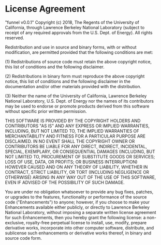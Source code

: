 # License Agreement

"funnel v0.0.1" Copyright (c) 2018, The Regents of the University of California,
through Lawrence Berkeley National Laboratory (subject to receipt of any required
approvals from the U.S. Dept. of Energy).  All rights reserved.

Redistribution and use in source and binary forms, with or without modification,
are permitted provided that the following conditions are met:

(1) Redistributions of source code must retain the above copyright notice, this
list of conditions and the following disclaimer.

(2) Redistributions in binary form must reproduce the above copyright notice,
this list of conditions and the following disclaimer in the documentation and/or
other materials provided with the distribution.

(3) Neither the name of the University of California, Lawrence Berkeley National
Laboratory, U.S. Dept. of Energy nor the names of its contributors may be used
to endorse or promote products derived from this software without specific prior
written permission.

THIS SOFTWARE IS PROVIDED BY THE COPYRIGHT HOLDERS AND CONTRIBUTORS "AS IS" AND
ANY EXPRESS OR IMPLIED WARRANTIES, INCLUDING, BUT NOT LIMITED TO, THE IMPLIED
WARRANTIES OF MERCHANTABILITY AND FITNESS FOR A PARTICULAR PURPOSE ARE DISCLAIMED.
IN NO EVENT SHALL THE COPYRIGHT OWNER OR CONTRIBUTORS BE LIABLE FOR ANY DIRECT,
INDIRECT, INCIDENTAL, SPECIAL, EXEMPLARY, OR CONSEQUENTIAL DAMAGES (INCLUDING,
BUT NOT LIMITED TO, PROCUREMENT OF SUBSTITUTE GOODS OR SERVICES; LOSS OF USE,
DATA, OR PROFITS; OR BUSINESS INTERRUPTION) HOWEVER CAUSED AND ON ANY THEORY
OF LIABILITY, WHETHER IN CONTRACT, STRICT LIABILITY, OR TORT (INCLUDING
NEGLIGENCE OR OTHERWISE) ARISING IN ANY WAY OUT OF THE USE OF THIS SOFTWARE,
EVEN IF ADVISED OF THE POSSIBILITY OF SUCH DAMAGE.

You are under no obligation whatsoever to provide any bug fixes, patches, or
upgrades to the features, functionality or performance of the source code
("Enhancements") to anyone; however, if you choose to make your Enhancements
available either publicly, or directly to Lawrence Berkeley National Laboratory,
without imposing a separate written license agreement for such Enhancements,
then you hereby grant the following license: a  non-exclusive, royalty-free
perpetual license to install, use, modify, prepare derivative works, incorporate
into other computer software, distribute, and sublicense such enhancements
or derivative works thereof, in binary and source code form.  
